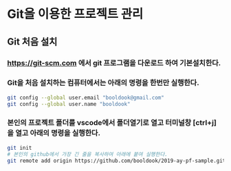 # Git을 이용한 프로젝트 관리
## Git 처음 설치
### https://git-scm.com 에서 git 프로그램을 다운로드 하여 기본설치한다.
### Git을 처음 설치하는 컴퓨터에서는 아래의 명령을 한번만 실행한다.
~~~bash
git config --global user.email "booldook@gmail.com"
git config --global user.name "booldook"
~~~

### 본인의 프로젝트 폴더를 vscode에서 폴더열기로 열고 터미널창 [ctrl+j] 을 열고 아래의 명령을 실행한다.
~~~bash
git init
# 본인의 github에서 가장 긴 줄을 복사하여 아래에 붙여 실행한다.
git remote add origin https://github.com/booldook/2019-ay-pf-sample.git
~~~
